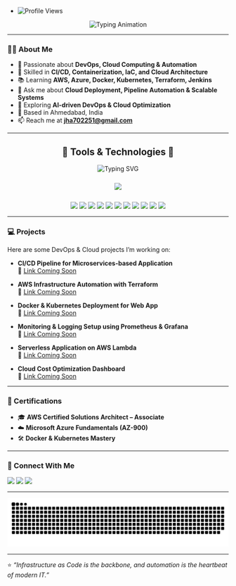 * ![Profile Views](https://komarev.com/ghpvc/?username=Rahul90053&label=Profile%20Views&color=0e75b6&style=flat)

<p align="center">
  <img src="https://readme-typing-svg.herokuapp.com?font=Righteous&size=35&duration=3000&color=00FFD1&center=true&vCenter=true&width=750&lines=Jha+Rahul+Kumar;☁️+DevOps+%26+Cloud+Engineer;Building+Scalable+Infrastructure" alt="Typing Animation" />
</p>

---

### 👨‍💼 About Me
- 🎯 Passionate about **DevOps, Cloud Computing & Automation**  
- 🧠 Skilled in **CI/CD, Containerization, IaC, and Cloud Architecture**  
- 📚 Learning **AWS, Azure, Docker, Kubernetes, Terraform, Jenkins**  
- 💬 Ask me about **Cloud Deployment, Pipeline Automation & Scalable Systems**  
- 🌱 Exploring **AI-driven DevOps & Cloud Optimization**  
- 📍 Based in Ahmedabad, India  
- 📫 Reach me at **jha702251@gmail.com**  

---

<h2 align="center">🚀 Tools & Technologies 🚀</h2>

<p align="center">
  <img src="https://readme-typing-svg.herokuapp.com?font=Fira+Code&weight=600&size=22&pause=1000&color=00FFD1&center=true&vCenter=true&width=700&lines=Cloud:+AWS%2C+Azure%2C+GCP;DevOps:+Docker%2C+Kubernetes%2C+Terraform%2C+Jenkins;Monitoring:+Prometheus%2C+Grafana;Version+Control:+Git%2C+GitHub" alt="Typing SVG" />
</p>

<p align="center">
  <!-- Floating Cloud & DevOps Icons -->
  <img src="https://skillicons.dev/icons?i=aws,azure,gcp,docker,kubernetes,terraform,jenkins,github" height="70" style="margin: 10px; animation: float 3s ease-in-out infinite;" />
</p>

<p align="center" style="animation: glow 2s infinite alternate;">
  <img src="https://img.shields.io/badge/AWS-232F3E.svg?style=for-the-badge&logo=amazonaws&logoColor=white" />
  <img src="https://img.shields.io/badge/Azure-0078D4.svg?style=for-the-badge&logo=microsoftazure&logoColor=white" />
  <img src="https://img.shields.io/badge/GCP-FD4F25.svg?style=for-the-badge&logo=googlecloud&logoColor=white" />
  <img src="https://img.shields.io/badge/Docker-2496ED.svg?style=for-the-badge&logo=docker&logoColor=white" />
  <img src="https://img.shields.io/badge/Kubernetes-326CE5.svg?style=for-the-badge&logo=kubernetes&logoColor=white" />
  <img src="https://img.shields.io/badge/Terraform-623CE4.svg?style=for-the-badge&logo=terraform&logoColor=white" />
  <img src="https://img.shields.io/badge/Jenkins-D24939.svg?style=for-the-badge&logo=jenkins&logoColor=white" />
  <img src="https://img.shields.io/badge/Git- F05032.svg?style=for-the-badge&logo=git&logoColor=white" />
  <img src="https://img.shields.io/badge/GitHub-181717.svg?style=for-the-badge&logo=github&logoColor=white" />
  <img src="https://img.shields.io/badge/Prometheus-E6522C.svg?style=for-the-badge&logo=prometheus&logoColor=white" />
  <img src="https://img.shields.io/badge/Grafana-F46800.svg?style=for-the-badge&logo=grafana&logoColor=white" />
</p>

---
### 💻 Projects

Here are some DevOps & Cloud projects I’m working on:

- **CI/CD Pipeline for Microservices-based Application**  
  🔗 [Link Coming Soon](#)  

- **AWS Infrastructure Automation with Terraform**  
  🔗 [Link Coming Soon](#)  

- **Docker & Kubernetes Deployment for Web App**  
  🔗 [Link Coming Soon](#)  

- **Monitoring & Logging Setup using Prometheus & Grafana**  
  🔗 [Link Coming Soon](#)  

- **Serverless Application on AWS Lambda**  
  🔗 [Link Coming Soon](#)  

- **Cloud Cost Optimization Dashboard**  
  🔗 [Link Coming Soon](#)
  
---

### 🏅 Certifications
- 🎓 **AWS Certified Solutions Architect – Associate**  
- ☁️ **Microsoft Azure Fundamentals (AZ-900)**  
- 🛠️ **Docker & Kubernetes Mastery**  

---

### 🤝 Connect With Me
<p align="left">
<a href="https://www.linkedin.com/in/jha-rahul-kumar/" target="_blank"><img src="https://img.shields.io/badge/LinkedIn-blue?style=flat-square&logo=linkedin"></a>
<a href="mailto:jha702251@gmail.com"><img src="https://img.shields.io/badge/Gmail-red?style=flat-square&logo=gmail&logoColor=white"></a>
<a href="https://github.com/Rahul90053"><img src="https://img.shields.io/badge/GitHub-black?style=flat-square&logo=github"></a>
</p>

---

<p align="left">
  <img src="https://raw.githubusercontent.com/platane/snk/output/github-contribution-grid-snake-dark.svg">
</p>

---

⭐ *“Infrastructure as Code is the backbone, and automation is the heartbeat of modern IT.”*  
